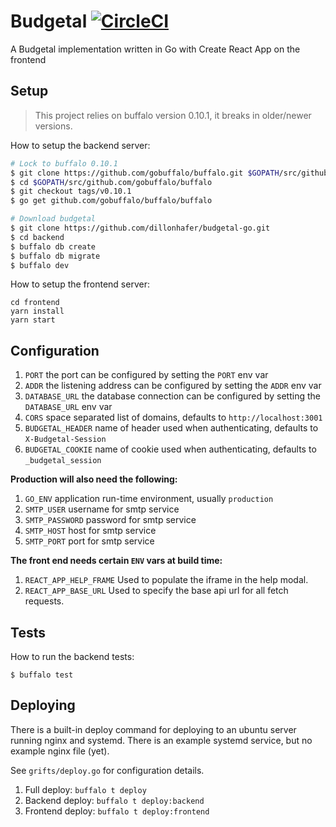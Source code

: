 # Budgetal [![CircleCI](https://img.shields.io/circleci/project/github/dillonhafer/budgetal-go/master.svg?style=flat-square)](https://circleci.com/gh/dillonhafer/budgetal-go)


A Budgetal implementation written in Go with Create React App on the
frontend

## Setup

> This project relies on buffalo version 0.10.1, it breaks in older/newer versions.

How to setup the backend server:

```sh
# Lock to buffalo 0.10.1
$ git clone https://github.com/gobuffalo/buffalo.git $GOPATH/src/github.com/gobuffalo/buffalo
$ cd $GOPATH/src/github.com/gobuffalo/buffalo
$ git checkout tags/v0.10.1
$ go get github.com/gobuffalo/buffalo/buffalo

# Download budgetal
$ git clone https://github.com/dillonhafer/budgetal-go.git
$ cd backend
$ buffalo db create
$ buffalo db migrate
$ buffalo dev
```

How to setup the frontend server:

```
cd frontend
yarn install
yarn start
```

## Configuration

1. `PORT` the port can be configured by setting the `PORT` env var
2. `ADDR` the listening address can be configured by setting the `ADDR` env var
3. `DATABASE_URL` the database connection can be configured by setting the `DATABASE_URL` env var
4. `CORS` space separated list of domains, defaults to `http://localhost:3001`
5. `BUDGETAL_HEADER` name of header used when authenticating, defaults to `X-Budgetal-Session`
6. `BUDGETAL_COOKIE` name of cookie used when authenticating, defaults to `_budgetal_session`

**Production will also need the following:**

1. `GO_ENV` application run-time environment, usually `production`
2. `SMTP_USER` username for smtp service
3. `SMTP_PASSWORD` password for smtp service
4. `SMTP_HOST` host for smtp service
5. `SMTP_PORT` port for smtp service

**The front end needs certain `ENV` vars at build time:**

1. `REACT_APP_HELP_FRAME` Used to populate the iframe in the help modal.
2. `REACT_APP_BASE_URL` Used to specify the base api url for all fetch requests.

## Tests

How to run the backend tests:

```
$ buffalo test
```

## Deploying

There is a built-in deploy command for deploying to an ubuntu server running nginx and systemd. There is an example systemd service, but no example nginx file (yet).

See `grifts/deploy.go` for configuration details.

1. Full deploy: `buffalo t deploy`
2. Backend deploy: `buffalo t deploy:backend`
3. Frontend deploy: `buffalo t deploy:frontend`

